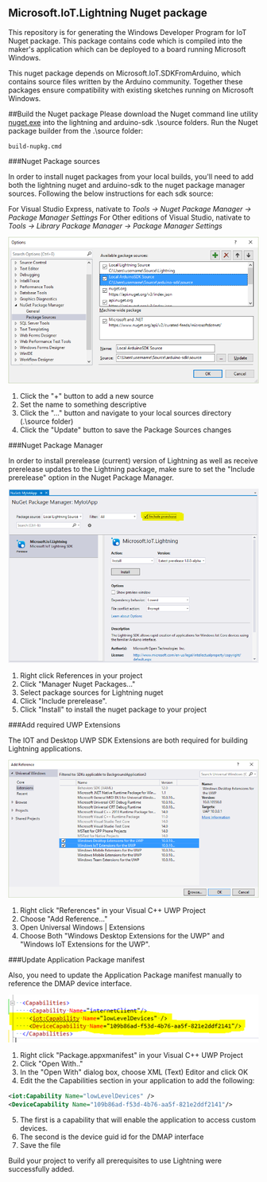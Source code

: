 ## Microsoft.IoT.Lightning Nuget package
This repository is for generating the Windows Developer Program for IoT Nuget package. This package contains code which is compiled into the maker's application which can be deployed to a board running Microsoft Windows. 

This nuget package depends on Microsoft.IoT.SDKFromArduino, which contains source files written by the Arduino community. Together these packages ensure compatibility with existing sketches running on Microsoft Windows.

##Build the Nuget package
Please download the Nuget command line utility [nuget.exe](http://nuget.org/nuget.exe) into the lightning and arduino-sdk .\source folders.
Run the Nuget package builder from the .\source folder:

~~~
build-nupkg.cmd
~~~

###Nuget Package sources

In order to install nuget packages from your local builds, you'll need to add both the lightning nuget and arduino-sdk to the nuget package manager sources. Following the below instructions for each sdk source:

For Visual Studio Express, nativate to *Tools -> Nuget Package Manager -> Package Manager Settings*
For Other editions of Visual Studio, nativate to *Tools -> Library Package Manager -> Package Manager Settings*

![Package Config](images/Nuget_PackageSourceConfig_VS2015.png)

1. Click the "+" button to add a new source
1. Set the name to something descriptive
1. Click the "..." button and navigate to your local sources directory (.\source folder)
1. Click the "Update" button to save the Package Sources changes

###Nuget Package Manager

In order to install prerelease (current) version of Lightning as well as receive prerelease updates to the Lightning package, make sure to set the "Include prerelease" option in the Nuget Package Manager.

![Package Config](images/Nuget_PackageManager.png)

1. Right click References in your project
1. Click "Manager Nuget Packages..."
1. Select package sources for Lightning nuget
1. Click "Include prerelease".
1. Click "Install" to install the nuget package to your project

###Add required UWP Extensions

The IOT and Desktop UWP SDK Extensions are both required for building Lightning applications.

![Package Config](images/Add_SDK_Extensions.png)

1. Right click "References" in your Visual C++ UWP Project
1. Choose "Add Reference..."
1. Open Universal Windows | Extensions
1. Choose Both "Windows Desktop Extensions for the UWP" and "Windows IoT Extensions for the UWP".

###Update Application Package manifest

Also, you need to update the Application Package manifest manually to reference the DMAP device interface.

![Package Config](images/Update_Manifest.png)

1. Right click "Package.appxmanifest" in your Visual C++ UWP Project
2. Click "Open With.."
3. In the "Open With" dialog box, choose XML (Text) Editor and click OK
4. Edit the the Capabilities section in your application to add the following:
```XML
<iot:Capability Name="lowLevelDevices" />
<DeviceCapability Name="109b86ad-f53d-4b76-aa5f-821e2ddf2141"/>
```
5. The first is a capability that will enable the application to access custom devices.
6. The second is the device guid id for the DMAP interface
7. Save the file

Build your project to verify all prerequisites to use Lightning were successfully added.
